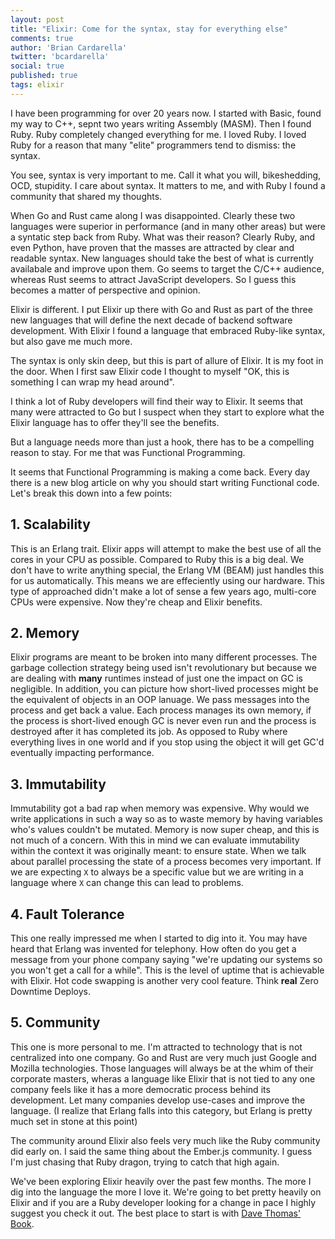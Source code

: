 ```yaml
---
layout: post
title: "Elixir: Come for the syntax, stay for everything else"
comments: true
author: 'Brian Cardarella'
twitter: 'bcardarella'
social: true
published: true
tags: elixir
---
```


I have been programming for over 20 years now. I started with Basic,
found my way to C++, sepnt two years writing Assembly (MASM). Then I
found Ruby. Ruby completely changed everything for me. I loved Ruby. I
loved Ruby for a reason that many "elite" programmers tend to dismiss:
the syntax.

You see, syntax is very important to me. Call it what you will,
bikeshedding, OCD, stupidity. I care about syntax. It matters to me, and
with Ruby I found a community that shared my thoughts.

When Go and Rust came along I was disappointed. Clearly these two
languages were superior in performance (and in many other areas) but were a syntatic step back
from Ruby. What was their reason? Clearly Ruby, and even Python, have
proven that the masses are attracted by clear and readable syntax. New
languages should take the best of what is currently availabale and
improve upon them. Go seems to target the C/C++ audience, whereas Rust
seems to attract JavaScript developers. So I guess this becomes a matter
of perspective and opinion.

Elixir is different. I put Elixir up there with Go and Rust as part of
the three new languages that will define the next decade of backend
software development. With Elixir I found a language that embraced
Ruby-like syntax, but also gave me much more.

The syntax is only skin deep, but this is part of allure of Elixir. It
is my foot in the door. When I first saw Elixir code I thought to myself
"OK, this is something I can wrap my head around".

I think a lot of Ruby developers will find their way to Elixir. It seems
that many were attracted to Go but I suspect when they start to explore
what the Elixir language has to offer they'll see the benefits.

But a language needs more than just a hook, there has to be a compelling
reason to stay. For me that was Functional Programming.

It seems that Functional Programming is making a come back. Every day
there is a new blog article on why you should start writing Functional
code. Let's break this down into a few points:

## 1. Scalability

This is an Erlang trait. Elixir apps will attempt to make the best use
of all the cores in your CPU as possible. Compared to Ruby this is a big
deal. We don't have to write anything special, the Erlang VM (BEAM) just
handles this for us automatically. This means we are effeciently using
our hardware. This type of approached didn't make a lot of sense a few
years ago, multi-core CPUs were expensive. Now they're cheap and Elixir
benefits.

## 2. Memory

Elixir programs are meant to be broken into many different processes.
The garbage collection strategy being used isn't revolutionary but
because we are dealing with **many** runtimes instead of just one the
impact on GC is negligible. In addition, you can picture how short-lived
processes might be the equivalent of objects in an OOP lanuage. We pass
messages into the process and get back a value. Each process manages its
own memory, if the process is short-lived enough GC is never even run
and the process is destroyed after it has completed its job. As opposed
to Ruby where everything lives in one world and if you stop using the
object it will get GC'd eventually impacting performance.

## 3. Immutability

Immutability got a bad rap when memory was expensive. Why would we write
applications in such a way so as to waste memory by having variables
who's values couldn't be mutated. Memory is now super cheap, and this is
not much of a concern. With this in mind we can evaluate immutability
within the context it was originally meant: to ensure state. When we
talk about parallel processing the state of a process becomes very
important. If we are expecting `X` to always be a specific value but we
are writing in a language where `X` can change this can lead to
problems.

## 4. Fault Tolerance

This one really impressed me when I started to dig into it. You may have
heard that Erlang was invented for telephony. How often do you get a
message from your phone company saying "we're updating our systems so
you won't get a call for a while". This is the level of uptime that is
achievable with Elixir. Hot code swapping is another very cool feature.
Think **real** Zero Downtime Deploys.

## 5. Community

This one is more personal to me. I'm attracted to technology that is not
centralized into one company. Go and Rust are very much just Google and
Mozilla technologies. Those languages will always be at the whim of
their corporate masters, wheras a language like Elixir that is not tied
to any one company feels like it has a more democratic process behind
its development. Let many companies develop use-cases and improve the
language. (I realize that Erlang falls into this category, but Erlang is
pretty much set in stone at this point)

The community around Elixir also feels very much like the Ruby community
did early on. I said the same thing about the Ember.js community. I
guess I'm just chasing that Ruby dragon, trying to catch that high
again.


We've been exploring Elixir heavily over the past few months. The more I
dig into the language the more I love it. We're going to bet pretty
heavily on Elixir and if you are a Ruby developer looking for a change
in pace I highly suggest you check it out. The best place to start is
with [Dave Thomas'
Book](https://pragprog.com/book/elixir/programming-elixir).
